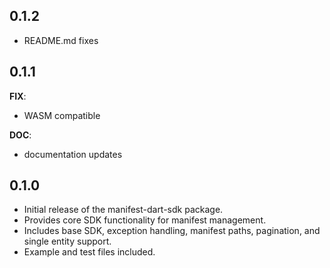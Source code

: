 ## 0.1.2

- README.md fixes

## 0.1.1

**FIX**: 
- WASM compatible

**DOC**:
- documentation updates

## 0.1.0

- Initial release of the manifest-dart-sdk package.
- Provides core SDK functionality for manifest management.
- Includes base SDK, exception handling, manifest paths, pagination, and single entity support.
- Example and test files included.
